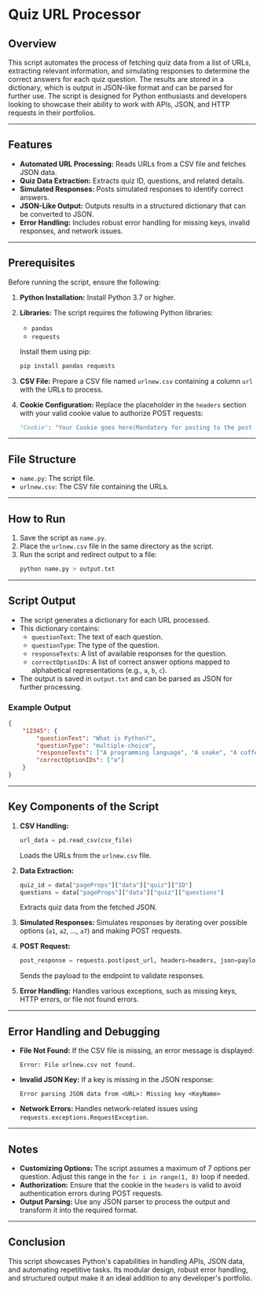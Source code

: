 # Quiz URL Processor

## Overview
This script automates the process of fetching quiz data from a list of URLs, extracting relevant information, and simulating responses to determine the correct answers for each quiz question. The results are stored in a dictionary, which is output in JSON-like format and can be parsed for further use. The script is designed for Python enthusiasts and developers looking to showcase their ability to work with APIs, JSON, and HTTP requests in their portfolios.

---

## Features
- **Automated URL Processing:** Reads URLs from a CSV file and fetches JSON data.
- **Quiz Data Extraction:** Extracts quiz ID, questions, and related details.
- **Simulated Responses:** Posts simulated responses to identify correct answers.
- **JSON-Like Output:** Outputs results in a structured dictionary that can be converted to JSON.
- **Error Handling:** Includes robust error handling for missing keys, invalid responses, and network issues.

---

## Prerequisites
Before running the script, ensure the following:
1. **Python Installation:** Install Python 3.7 or higher.
2. **Libraries:** The script requires the following Python libraries:
   - `pandas`
   - `requests`

   Install them using pip:
   ```bash
   pip install pandas requests
   ```
3. **CSV File:** Prepare a CSV file named `urlnew.csv` containing a column `url` with the URLs to process.

4. **Cookie Configuration:** Replace the placeholder in the `headers` section with your valid cookie value to authorize POST requests:
   ```python
   "Cookie": "Your Cookie goes here(Mandatory for posting to the post url)"
   ```

---

## File Structure
- `name.py`: The script file.
- `urlnew.csv`: The CSV file containing the URLs.

---

## How to Run
1. Save the script as `name.py`.
2. Place the `urlnew.csv` file in the same directory as the script.
3. Run the script and redirect output to a file:
   ```bash
   python name.py > output.txt
   ```

---

## Script Output
- The script generates a dictionary for each URL processed.
- This dictionary contains:
  - `questionText`: The text of each question.
  - `questionType`: The type of the question.
  - `responseTexts`: A list of available responses for the question.
  - `correctOptionIDs`: A list of correct answer options mapped to alphabetical representations (e.g., `a`, `b`, `c`).
- The output is saved in `output.txt` and can be parsed as JSON for further processing.

### Example Output
```json
{
    "12345": {
        "questionText": "What is Python?",
        "questionType": "multiple-choice",
        "responseTexts": ["A programming language", "A snake", "A coffee brand"],
        "correctOptionIDs": ["a"]
    }
}
```

---

## Key Components of the Script
1. **CSV Handling:**
   ```python
   url_data = pd.read_csv(csv_file)
   ```
   Loads the URLs from the `urlnew.csv` file.

2. **Data Extraction:**
   ```python
   quiz_id = data["pageProps"]["data"]["quiz"]["ID"]
   questions = data["pageProps"]["data"]["quiz"]["questions"]
   ```
   Extracts quiz data from the fetched JSON.

3. **Simulated Responses:**
   Simulates responses by iterating over possible options (`a1`, `a2`, ..., `a7`) and making POST requests.

4. **POST Request:**
   ```python
   post_response = requests.post(post_url, headers=headers, json=payload).json()
   ```
   Sends the payload to the endpoint to validate responses.

5. **Error Handling:**
   Handles various exceptions, such as missing keys, HTTP errors, or file not found errors.

---

## Error Handling and Debugging
- **File Not Found:**
  If the CSV file is missing, an error message is displayed:
  ```
  Error: File urlnew.csv not found.
  ```
- **Invalid JSON Key:**
  If a key is missing in the JSON response:
  ```
  Error parsing JSON data from <URL>: Missing key <KeyName>
  ```
- **Network Errors:**
  Handles network-related issues using `requests.exceptions.RequestException`.

---

## Notes
- **Customizing Options:** The script assumes a maximum of 7 options per question. Adjust this range in the `for i in range(1, 8)` loop if needed.
- **Authorization:** Ensure that the cookie in the `headers` is valid to avoid authentication errors during POST requests.
- **Output Parsing:** Use any JSON parser to process the output and transform it into the required format.

---

## Conclusion
This script showcases Python's capabilities in handling APIs, JSON data, and automating repetitive tasks. Its modular design, robust error handling, and structured output make it an ideal addition to any developer's portfolio.

